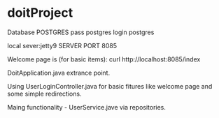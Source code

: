 # doitProject
Database POSTGRES 
pass postgres
login postgres

local sever:jetty9
SERVER PORT 8085

Welcome page is (for basic items):
curl http://localhost:8085/index

DoitApplication.java extrance point.

Using UserLoginController.java for basic fitures like welcome page and some simple redirections.

Maing functionality - UserService.jave via repositories.




